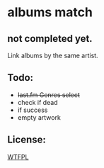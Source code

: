 albums match
===================

not completed yet.
---------------

Link albums by the same artist.

Todo:
-----------------
  - ~~last.fm Genres select~~
  - check if dead
  - if success
  - empty artwork


License:
-----------------
[WTFPL](http://www.wtfpl.net/)
